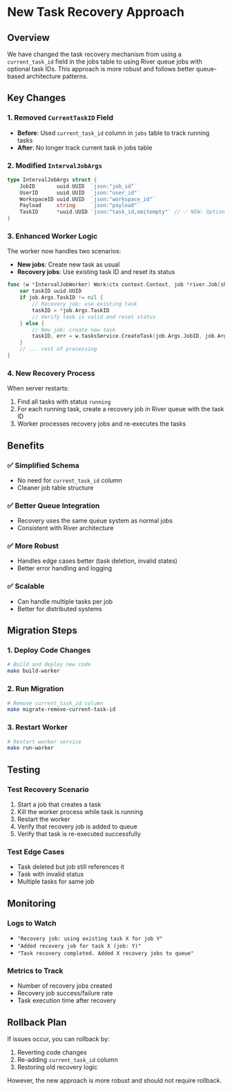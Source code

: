 # New Task Recovery Approach

## Overview

We have changed the task recovery mechanism from using a `current_task_id` field in the jobs table to using River queue jobs with optional task IDs. This approach is more robust and follows better queue-based architecture patterns.

## Key Changes

### 1. Removed `CurrentTaskID` Field
- **Before**: Used `current_task_id` column in `jobs` table to track running tasks
- **After**: No longer track current task in jobs table

### 2. Modified `IntervalJobArgs`
```go
type IntervalJobArgs struct {
    JobID       uuid.UUID  `json:"job_id"`
    UserID      uuid.UUID  `json:"user_id"`
    WorkspaceID uuid.UUID  `json:"workspace_id"`
    Payload     string     `json:"payload"`
    TaskID      *uuid.UUID `json:"task_id,omitempty"` // ✅ NEW: Optional task ID for recovery
}
```

### 3. Enhanced Worker Logic
The worker now handles two scenarios:
- **New jobs**: Create new task as usual
- **Recovery jobs**: Use existing task ID and reset its status

```go
func (w *IntervalJobWorker) Work(ctx context.Context, job *river.Job[shared.IntervalJobArgs]) error {
    var taskID uuid.UUID
    if job.Args.TaskID != nil {
        // Recovery job: use existing task
        taskID = *job.Args.TaskID
        // Verify task is valid and reset status
    } else {
        // New job: create new task
        taskID, err = w.tasksService.CreateTask(job.Args.JobID, job.Args.Payload)
    }
    // ... rest of processing
}
```

### 4. New Recovery Process
When server restarts:
1. Find all tasks with status `running`
2. For each running task, create a recovery job in River queue with the task ID
3. Worker processes recovery jobs and re-executes the tasks

## Benefits

### ✅ **Simplified Schema**
- No need for `current_task_id` column
- Cleaner job table structure

### ✅ **Better Queue Integration**
- Recovery uses the same queue system as normal jobs
- Consistent with River architecture

### ✅ **More Robust**
- Handles edge cases better (task deletion, invalid states)
- Better error handling and logging

### ✅ **Scalable**
- Can handle multiple tasks per job
- Better for distributed systems

## Migration Steps

### 1. Deploy Code Changes
```bash
# Build and deploy new code
make build-worker
```

### 2. Run Migration
```bash
# Remove current_task_id column
make migrate-remove-current-task-id
```

### 3. Restart Worker
```bash
# Restart worker service
make run-worker
```

## Testing

### Test Recovery Scenario
1. Start a job that creates a task
2. Kill the worker process while task is running
3. Restart the worker
4. Verify that recovery job is added to queue
5. Verify that task is re-executed successfully

### Test Edge Cases
- Task deleted but job still references it
- Task with invalid status
- Multiple tasks for same job

## Monitoring

### Logs to Watch
- `"Recovery job: using existing task X for job Y"`
- `"Added recovery job for task X (job: Y)"`
- `"Task recovery completed. Added X recovery jobs to queue"`

### Metrics to Track
- Number of recovery jobs created
- Recovery job success/failure rate
- Task execution time after recovery

## Rollback Plan

If issues occur, you can rollback by:
1. Reverting code changes
2. Re-adding `current_task_id` column
3. Restoring old recovery logic

However, the new approach is more robust and should not require rollback.